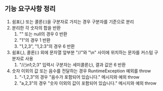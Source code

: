 ## 기능 요구사항 정리
1. 쉼표(,) 또는 콜론(:)을 구분자로 가지는 경우 구분자를 기준으로 분리
2. 분리한 각 숫자의 합을 반환
   1. "" 또는 null의 경우 0 반환
   2. "1"의 경우 1 반환
   3. "1,2,3", "1,2:3"의 경우 6 반환
3. 쉼표(,), 콜론(:) 외에 문자열 앞부분 "//"와 "\n" 사이에 위치하는 문자를 커스텀 구분자로 사용 
   1. "//;\n1;2;3" 입력시 구분자는 세미콜론(;), 결과 값은 6 반환
4. 숫자 이외의 값 또는 음수를 전달하는 경우 RuntimeException 예외를 throw
   1. "-1,2,3"의 경우 "음수가 포함되어 있습니다." 메시지와 예외 throw
   2. "a,2,3"의 경우 "숫자 이외의 값이 포함되어 있습니다." 메시지와 예외 throw